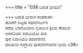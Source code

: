 +++
title = "038 ಬರುತ ಭೀಮನ"

+++
ಬರುತ ಭೀಮನ ಕಂಡರಾತನ  
ಹೊರೆಗೆ ಬಿಟ್ಟರು ರಥವನರ್ಜುನ  
ಕರೆದು ಬೆಸಗೊಂಡನು ನೃಪಾಲನ ಕ್ಷೇಮ ಕೌಶಲವ  
ಅರಸನಿಂದು ಸಜೀವಿಯೋ ಸುರ  
ಪುರ ನಿವಾಸಿಯೊ ಹದನನೇನೆಂ  
ದರಿಯೆನೀ ಸಂಗ್ರಾಮ ಧುರವೆನಗೆಂದನಾ ಭೀಮ       ॥38॥